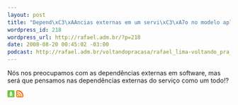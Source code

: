 ```yaml
--- 
layout: post
title: "Depend\xC3\xAAncias externas em um servi\xC3\xA7o no modelo aplica\xC3\xA7\xC3\xA3o web"
wordpress_id: 218
wordpress_url: http://rafael.adm.br/?p=218
date: 2008-08-20 00:45:02 -03:00
podcast: http://rafael.adm.br/voltandopracasa/rafael_lima-voltando_pra_casa-0005.mp3
---
```

Nós nos preocupamos com as dependências externas em software, mas será que pensamos nas dependências externas do serviço como um todo!?

<a class="noborder" href="http://rafael.adm.br/voltandopracasa/rafael_lima-voltando_pra_casa-0005.mp3" title="Download"><img src="/wp-content/themes/rafael_lima-rockinblue/images/download_green.gif" border="0" alt="Download" /></a> <a class="noborder" href="http://feeds.feedburner.com/rafael_lima_podcast" title="RSS"><img src="/wp-content/themes/rafael_lima-rockinblue/images/icn-feed-16x16.png" border="0" alt="RSS" /></a>

